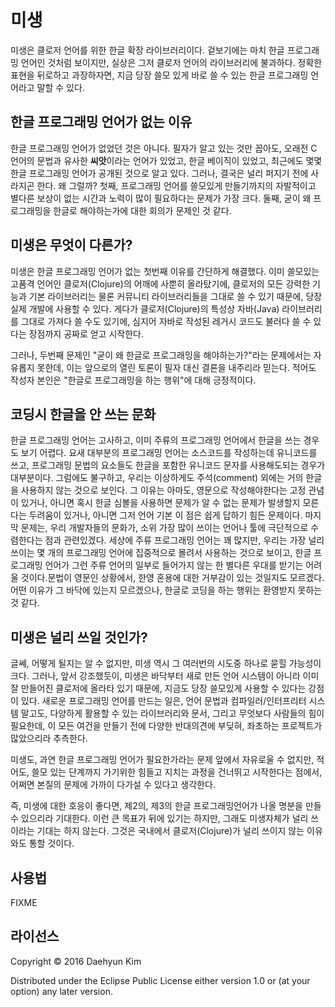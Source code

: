 # 미생

미생은 클로저 언어를 위한 한글 확장 라이브러리이다. 겉보기에는 마치 한글 프로그래밍 언어인 것처럼 보이지만, 실상은 그저 클로저 언어의 라이브러리에 불과하다. 정확한 표현을 뒤로하고 과장하자면, 지금 당장 쓸모 있게 바로 쓸 수 있는 한글 프로그래밍 언어라고 말할 수 있다.

## 한글 프로그래밍 언어가 없는 이유

한글 프로그래밍 언어가 없었던 것은 아니다. 필자가 알고 있는 것만 꼽아도, 오래전 C 언어의 문법과 유사한 **씨앗**이라는 언어가 있었고, 한글 베이직이 있었고, 최근에도 몇몇 한글 프로그래밍 언어가 공개된 것으로 알고 있다. 그러나, 결국은 널리 퍼지기 전에 사라지곤 한다. 왜 그럴까? 첫째, 프로그래밍 언어를 쓸모있게 만들기까지의 자발적이고 별다른 보상이 없는 시간과 노력이 많이 필요하다는 문제가 가장 크다. 둘째, 굳이 왜 프로그래밍을 한글로 해야하는가에 대한 회의가 문제인 것 같다.

## 미생은 무엇이 다른가?

미생은 한글 프로그래밍 언어가 없는 첫번째 이유를 간단하게 해결했다. 이미 쓸모있는 고품격 언어인 클로저(Clojure)의 어깨에 사뿐히 올라탔기에, 클로저의 모든 강력한 기능과 기본 라이브러리는 물론 커뮤니티 라이브러리들을 그대로 쓸 수 있기 때문에, 당장 실제 개발에 사용할 수 있다. 게다가 클로저(Clojure)의 특성상 자바(Java) 라이브러리를 그대로 가져다 쓸 수도 있기에, 심지어 자바로 작성된 레거시 코드도 불러다 쓸 수 있다는 장점까지 공짜로 얻고 시작한다.

그러나, 두번째 문제인 "굳이 왜 한글로 프로그래밍을 해야하는가?"라는 문제에서는 자유롭지 못한데, 이는 앞으로의 열린 토론이 필자 대신 결론을 내주리라 믿는다. 적어도 작성자 본인은 "한글로 프로그래밍을 하는 행위"에 대해 긍정적이다.

## 코딩시 한글을 안 쓰는 문화

한글 프로그래밍 언어는 고사하고, 이미 주류의 프로그래밍 언어에서 한글을 쓰는 경우도 보기 어렵다. 요새 대부분의 프로그래밍 언어는 소스코드를 작성하는데 유니코드를 쓰고, 프로그래밍 문법의 요소들도 한글을 포함한 유니코드 문자를 사용해도되는 경우가 대부분이다. 그럼에도 불구하고, 우리는 이상하게도 주석(comment) 외에는 거의 한글을 사용하지 않는 것으로 보인다. 그 이유는 아마도, 영문으로 작성해야한다는 고정 관념이 있거나, 아니면 혹시 한글 심볼을 사용하면 문제가 알 수 없는 문제가 발생할지 모른다는 두려움이 있거나, 아니면 그저 언어 기본 이 점은 쉽게 답하기 힘든 문제이다. 마지막 문제는, 우리 개발자들의 문화가, 소위 가장 많이 쓰이는 언어나 툴에 극단적으로 수렴한다는 점과 관련있겠다. 세상에 주류 프로그래밍 언어는 꽤 많지만, 우리는 가장 널리 쓰이는 몇 개의 프로그래밍 언어에 집중적으로 몰려서 사용하는 것으로 보이고, 한글 프로그래밍 언어가 그런 주류 언어의 일부로 들어가지 않는 한 별다른 우대를 받기는 어려울 것이다.문법이 영문인 상황에서, 한영 혼용에 대한 거부감이 있는 것일지도 모르겠다. 어떤 이유가 그 바닥에 있는지 모르겠으나, 한글로 코딩을 하는 행위는 환영받지 못하는 것 같다.

## 미생은 널리 쓰일 것인가?

글쎄, 어떻게 될지는 알 수 없지만, 미생 역시 그 여러번의 시도중 하나로 묻힐 가능성이 크다. 그러나, 앞서 강조했듯이, 미생은 바닥부터 새로 만든 언어 시스템이 아니라 이미 잘 만들어진 클로저에 올라타 있기 때문에, 지금도 당장 쓸모있게 사용할 수 있다는 강점이 있다. 새로운 프로그래밍 언어를 만드는 일은, 언어 문법과 컴파일러/인터프리터 시스템 말고도, 다양하게 활용할 수 있는 라이브러리와 문서, 그리고 무엇보다 사람들의 힘이 필요한데, 이 모든 여건을 만들기 전에 다양한 반대의견에 부딪혀, 좌초하는 프로젝트가 많았으리라 추측한다.

미생도, 과연 한글 프로그래밍 언어가 필요한가라는 문제 앞에서 자유로울 수 없지만, 적어도, 쓸모 있는 단계까지 가기위한 힘들고 지치는 과정을 건너뛰고 시작한다는 점에서, 어쩌면 본질의 문제에 가까이 다가설 수 있다고 생각한다.

즉, 미생에 대한 호응이 좋다면, 제2의, 제3의 한글 프로그래밍언어가 나올 명분을 만들 수 있으리라 기대한다. 이런 큰 목표가 뒤에 있기는 하지만, 그래도 미생자체가 널리 쓰이라는 기대는 하지 않는다. 그것은 국내에서 클로저(Clojure)가 널리 쓰이지 않는 이유와도 통할 것이다.

## 사용법

FIXME

## 라이선스

Copyright © 2016 Daehyun Kim

Distributed under the Eclipse Public License either version 1.0 or (at
your option) any later version.
